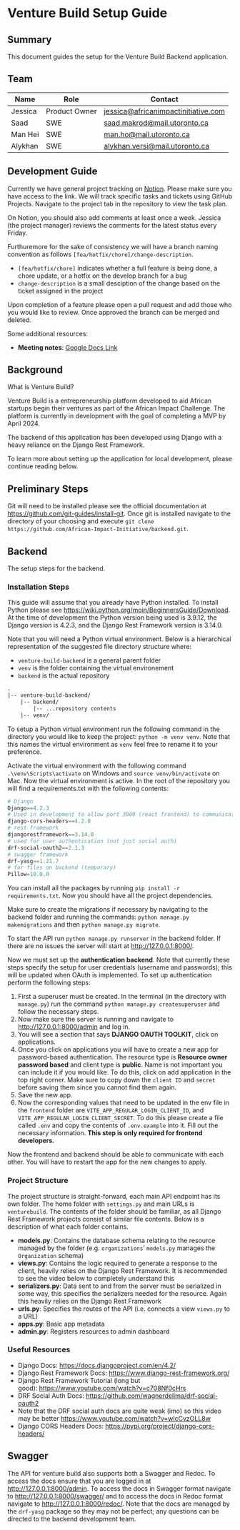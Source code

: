 # Venture Build Setup Guide

## Summary

This document guides the setup for the Venture Build Backend application.

## Team

| Name | Role | Contact |
|---|---|---|
| Jessica | Product Owner | <jessica@africanimpactinitiative.com> |
| Saad | SWE | <saad.makrod@mail.utoronto.ca> |
| Man Hei | SWE | <man.ho@mail.utoronto.ca> |
| Alykhan | SWE | <alykhan.versi@mail.utoronto.ca> |

## Development Guide

Currently we have general project tracking on [Notion](https://www.notion.so/8ba829f8b0dd48e8a17ebd28df4d2d9a?v=81c9ee79dec94beda40c150972ceff65). Please make sure you have access to the link. We will track specific tasks and tickets using GitHub Projects. Navigate to the project tab in the repository to view the task plan.

On Notion, you should also add comments at least once a week. Jessica (the project manager) reviews the comments for the latest status every Friday.

Furthuremore for the sake of consistency we will have a branch naming convention as follows `[fea/hotfix/chore]/change-description`.

- `[fea/hotfix/chore]` indicates whether a full feature is being done, a chore update, or a hotfix on the develop branch for a bug
- `change-description` is a small desciption of the change based on the ticket assigned in the project

Upon completion of a feature please open a pull request and add those who you would like to review. Once approved the branch can be merged and deleted.

Some additional resources:

- **Meeting notes**: [Google Docs Link](https://docs.google.com/document/d/14ANfxa0CUgF6XR9H8Xx3c1zYaqNO5UxUAivhAaCX-ww/edit?usp=sharing)

## Background

What is Venture Build?

Venture Build is a entrepreneurship platform developed to aid African startups begin their ventures as part of the African Impact Challenge. The platform is currently in development with the goal of completing a MVP by April 2024.

The backend of this application has been developed using Django with a heavy reliance on the Django Rest Framework.

To learn more about setting up the application for local development, please continue reading below.

## Preliminary Steps

Git will need to be installed please see the official documentation at <https://github.com/git-guides/install-git>. Once git is installed navigate to the directory of your choosing and execute `git clone https://github.com/African-Impact-Initiative/backend.git`.

## Backend

The setup steps for the backend.

### Installation Steps

This guide will assume that you already have Python installed. To install Python please see <https://wiki.python.org/moin/BeginnersGuide/Download>. At the time of development the Python version being used is 3.9.12, the Django version is 4.2.3, and the Django Rest Framework version is 3.14.0.

Note that you will need a Python virtual environment. Below is a hierarchical representation of the suggested file directory structure where:

- `venture-build-backend` is a general parent folder
- `venv` is the folder containing the virtual environement
- `backend` is the actual repository

```txt
.
|-- venture-build-backend/
    |-- backend/
        |-- ...repository contents
    |-- venv/
```

To setup a Python virtual environment run the following command in the directory you would like to keep the project: `python -m venv venv`. Note that this names the virtual environment as `venv` feel free to rename it to your preference.

Activate the virtual environment with the following command `.\venv\Scripts\activate` on Windows and `source venv/bin/activate` on Mac. Now the virtual environment is active. In the root of the repository you will find a requirements.txt with the following contents:

```powershell
# Django
Django==4.2.3
# Used in development to allow port 3000 (react frontend) to communicate with server
django-cors-headers==4.2.0
# rest framework
djangorestframework==3.14.0
# used for user authentication (not just social auth)
drf-social-oauth2==2.1.3
# swagger framework
drf-yasg==1.21.7
# for files on backend (temporary)
Pillow=10.0.0
```

You can install all the packages by running `pip install -r requirements.txt`. Now you should have all the project dependencies.

Make sure to create the migrations if necessary by navigating to the backend folder and running the commands: `python manage.py makemigrations` and then `python manage.py migrate`.

To start the API run `python manage.py runserver` in the backend folder. If there are no issues the server will start at <http://127.0.0.1:8000/>.

Now we must set up the **authentication backend**. Note that currently these steps specify the setup for user credentials (username and passwords); this will be updated when OAuth is implemented. To set up authentication perform the following steps:

1. First a superuser must be created. In the terminal (in the directory with `manage.py`) run the command `python manage.py createsuperuser` and follow the necessary steps.
2. Now make sure the server is running and navigate to <http://127.0.0.1:8000/admin> and log in.
3. You will see a section that says **DJANGO OAUTH TOOLKIT**, click on applications.
4. Once you click on applications you will have to create a new app for password-based authentication. The resource type is **Resource owner password based** and client type is **public**. Name is not important you can include it if you would like. To do this, click on add application in the top right corner. Make sure to copy down the `client ID` and `secret` before saving them since you cannot find them again.
5. Save the new app.
6. Now the corresponding values that need to be updated in the env file in the `frontend` folder are `VITE_APP_REGULAR_LOGIN_CLIENT_ID`, and `VITE_APP_REGULAR_LOGIN_CLIENT_SECRET`. To do this please create a file called `.env` and copy the contents of `.env.example` into it. Fill out the necessary information. **This step is only required for frontend developers.**

Now the frontend and backend should be able to communicate with each other. You will have to restart the app for the new changes to apply.

### Project Structure

The project structure is straight-forward, each main API endpoint has its own folder. The home folder with `settings.py` and main URLs is `venturebuild`. The contents of the folder should be familiar, as all Django Rest Framework projects consist of similar file contents. Below is a description of what each folder contains.

- **models.py**: Contains the database schema relating to the resource managed by the folder (e.g. `organizations`’ `models.py` manages the `Organization` schema)
- **views.py**: Contains the logic required to generate a response to the client, heavily relies on the Django Rest Framework. It is recommended to see the video below to completely understand this
- **serializers.py**: Data sent to and from the server must be serialized in some way, this specifies the serializers needed for the resource. Again this heavily relies on the Django Rest Framework
- **urls.py**: Specifies the routes of the API (i.e. connects a view `views.py` to a URL)
- **apps.py**: Basic app metadata
- **admin.py**: Registers resources to admin dashboard

### **Useful Resources**

- Django Docs: <https://docs.djangoproject.com/en/4.2/>
- Django Rest Framework Docs: <https://www.django-rest-framework.org/>
- Django Rest Framework Tutorial (long but good): <https://www.youtube.com/watch?v=c708Nf0cHrs>
- DRF Social Auth Docs: <https://github.com/wagnerdelima/drf-social-oauth2>
- Note that the DRF social auth docs are quite weak (imo) so this video may be better <https://www.youtube.com/watch?v=wlcCvzOLL8w>
- Django CORS Headers Docs: <https://pypi.org/project/django-cors-headers/>

## Swagger

The API for venture build also supports both a Swagger and Redoc. To access the docs ensure that you are logged in at <http://127.0.0.1:8000/admin>. To access the docs in Swagger format navigate to <http://127.0.0.1:8000/swagger/> and to access the docs in Redoc format navigate to <http://127.0.0.1:8000/redoc/>. Note that the docs are managed by the `drf-yasg` package so they may not be perfect; any questions can be directed to the backend development team.

